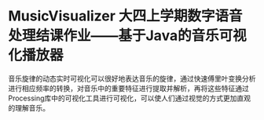 # MusicVisualizer 大四上学期数字语音处理结课作业——基于Java的音乐可视化播放器
音乐旋律的动态实时可视化可以很好地表达音乐的旋律，通过快速傅里叶变换分析进行相应频率的转换，对音乐中的重要特征进行提取并解析，再将这些特征通过Processing库中的可视化工具进行可视化，可以使人们通过视觉的方式更加直观的理解音乐。
